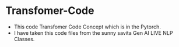 # Transfomer-Code
- This code Transfomer Code Concept which is in the Pytorch.
- I have taken this code files from the sunny savita Gen AI LIVE NLP Classes. 
